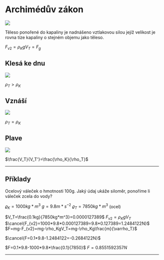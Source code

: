 # Archimédův zákon
![](Pasted%20image%2020221011130332.png)

Těleso ponořené do kapaliny je nadnášeno vztlakovou silou jejíž velikost je rovna tíze kapaliny o stejném objemu jako těleso.

$F_{v2}=\rho_KgV_T=F_g$

## Klesá ke dnu
![](Pasted%20image%2020221011132315.png)

$\rho_T>\rho_K$

## Vznáší

![](Pasted%20image%2020221011132449.png)

$\rho_T=\rho_K$

## Plave

![](Pasted%20image%2020221011132858.png)

$\frac{V_T}{V_T'}=\frac{\rho_K}{\rho_T}$

---

## Příklady
Ocelový váleček o hmotnosti 100g.
Jaký údaj ukáže siloměr, ponoříme li váleček zcela do vody?

$\varrho_K=1000kg*m^{3}$
$g=9.8m*s^{-2}$
$\varrho_T=7850kg*m^{3}$ (ocel)

$V_T=\frac{0.1kg}{7850kg*m^3}=0.0000127389$
$F_{v2}=\rho_KgV_T$
$\cancel{F_{v2}=1000*9.8*0.000127389=9.8*0.127389=1.2484122N}$
$F=mg-F_{v2}=mg-\rho_KgV_T=mg-\rho_Kg\frac{m}{\varrho_T}$

$\cancel{F=0.1*9.8-1.2484122=-0.2684122N}$

$F=0.1*9.8-1000*9.8*\frac{0.1}{7850}$
$F=0.8551592357N$

---

